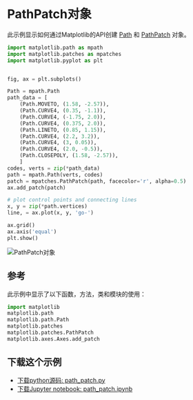 # PathPatch对象

此示例显示如何通过Matplotlib的API创建 [Path](https://matplotlib.org/api/path_api.html#matplotlib.path.Path) 和 [PathPatch](https://matplotlib.org/api/_as_gen/matplotlib.patches.PathPatch.html#matplotlib.patches.PathPatch) 对象。

```python
import matplotlib.path as mpath
import matplotlib.patches as mpatches
import matplotlib.pyplot as plt


fig, ax = plt.subplots()

Path = mpath.Path
path_data = [
    (Path.MOVETO, (1.58, -2.57)),
    (Path.CURVE4, (0.35, -1.1)),
    (Path.CURVE4, (-1.75, 2.0)),
    (Path.CURVE4, (0.375, 2.0)),
    (Path.LINETO, (0.85, 1.15)),
    (Path.CURVE4, (2.2, 3.2)),
    (Path.CURVE4, (3, 0.05)),
    (Path.CURVE4, (2.0, -0.5)),
    (Path.CLOSEPOLY, (1.58, -2.57)),
    ]
codes, verts = zip(*path_data)
path = mpath.Path(verts, codes)
patch = mpatches.PathPatch(path, facecolor='r', alpha=0.5)
ax.add_patch(patch)

# plot control points and connecting lines
x, y = zip(*path.vertices)
line, = ax.plot(x, y, 'go-')

ax.grid()
ax.axis('equal')
plt.show()
```

![PathPatch对象](https://matplotlib.org/_images/sphx_glr_path_patch_001.png)

## 参考

此示例中显示了以下函数，方法，类和模块的使用：

```python
import matplotlib
matplotlib.path
matplotlib.path.Path
matplotlib.patches
matplotlib.patches.PathPatch
matplotlib.axes.Axes.add_patch
```

## 下载这个示例
            
- [下载python源码: path_patch.py](https://matplotlib.org/_downloads/path_patch.py)
- [下载Jupyter notebook: path_patch.ipynb](https://matplotlib.org/_downloads/path_patch.ipynb)